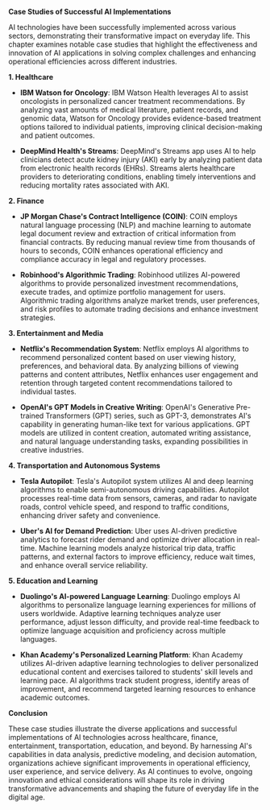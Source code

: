 **Case Studies of Successful AI Implementations**

AI technologies have been successfully implemented across various sectors, demonstrating their transformative impact on everyday life. This chapter examines notable case studies that highlight the effectiveness and innovation of AI applications in solving complex challenges and enhancing operational efficiencies across different industries.

**1. Healthcare**

- **IBM Watson for Oncology**: IBM Watson Health leverages AI to assist oncologists in personalized cancer treatment recommendations. By analyzing vast amounts of medical literature, patient records, and genomic data, Watson for Oncology provides evidence-based treatment options tailored to individual patients, improving clinical decision-making and patient outcomes.
    
- **DeepMind Health's Streams**: DeepMind's Streams app uses AI to help clinicians detect acute kidney injury (AKI) early by analyzing patient data from electronic health records (EHRs). Streams alerts healthcare providers to deteriorating conditions, enabling timely interventions and reducing mortality rates associated with AKI.
    

**2. Finance**

- **JP Morgan Chase's Contract Intelligence (COIN)**: COIN employs natural language processing (NLP) and machine learning to automate legal document review and extraction of critical information from financial contracts. By reducing manual review time from thousands of hours to seconds, COIN enhances operational efficiency and compliance accuracy in legal and regulatory processes.
    
- **Robinhood's Algorithmic Trading**: Robinhood utilizes AI-powered algorithms to provide personalized investment recommendations, execute trades, and optimize portfolio management for users. Algorithmic trading algorithms analyze market trends, user preferences, and risk profiles to automate trading decisions and enhance investment strategies.
    

**3. Entertainment and Media**

- **Netflix's Recommendation System**: Netflix employs AI algorithms to recommend personalized content based on user viewing history, preferences, and behavioral data. By analyzing billions of viewing patterns and content attributes, Netflix enhances user engagement and retention through targeted content recommendations tailored to individual tastes.
    
- **OpenAI's GPT Models in Creative Writing**: OpenAI's Generative Pre-trained Transformers (GPT) series, such as GPT-3, demonstrates AI's capability in generating human-like text for various applications. GPT models are utilized in content creation, automated writing assistance, and natural language understanding tasks, expanding possibilities in creative industries.
    

**4. Transportation and Autonomous Systems**

- **Tesla Autopilot**: Tesla's Autopilot system utilizes AI and deep learning algorithms to enable semi-autonomous driving capabilities. Autopilot processes real-time data from sensors, cameras, and radar to navigate roads, control vehicle speed, and respond to traffic conditions, enhancing driver safety and convenience.
    
- **Uber's AI for Demand Prediction**: Uber uses AI-driven predictive analytics to forecast rider demand and optimize driver allocation in real-time. Machine learning models analyze historical trip data, traffic patterns, and external factors to improve efficiency, reduce wait times, and enhance overall service reliability.
    

**5. Education and Learning**

- **Duolingo's AI-powered Language Learning**: Duolingo employs AI algorithms to personalize language learning experiences for millions of users worldwide. Adaptive learning techniques analyze user performance, adjust lesson difficulty, and provide real-time feedback to optimize language acquisition and proficiency across multiple languages.
    
- **Khan Academy's Personalized Learning Platform**: Khan Academy utilizes AI-driven adaptive learning technologies to deliver personalized educational content and exercises tailored to students' skill levels and learning pace. AI algorithms track student progress, identify areas of improvement, and recommend targeted learning resources to enhance academic outcomes.
    

**Conclusion**

These case studies illustrate the diverse applications and successful implementations of AI technologies across healthcare, finance, entertainment, transportation, education, and beyond. By harnessing AI's capabilities in data analysis, predictive modeling, and decision automation, organizations achieve significant improvements in operational efficiency, user experience, and service delivery. As AI continues to evolve, ongoing innovation and ethical considerations will shape its role in driving transformative advancements and shaping the future of everyday life in the digital age.